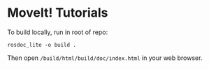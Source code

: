 # MoveIt! Tutorials

To build locally, run in root of repo:

    rosdoc_lite -o build .

Then open ``/build/html/build/doc/index.html`` in your web browser.

